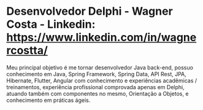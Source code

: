 # Desenvolvedor Delphi - Wagner Costa - Linkedin: https://www.linkedin.com/in/wagnercostta/
Meu principal objetivo é me tornar desenvolvedor Java back-end, possuo conhecimento em Java, Spring Framework, Spring Data, API Rest, JPA, Hibernate, Flutter, Angular com conhecimento e experiências acadêmicas / treinamentos, experiência profissional comprovada apenas em Delphi, atuando também com componentes no mesmo, Orientação a Objetos, e conhecimento em práticas ágeis. 
